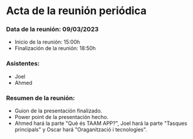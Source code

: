# Acta de la reunión periódica

### Data de la reunión: 09/03/2023 
- Inicio de la reunión: 15:00h 
- Finalización de la reunión: 18:50h 

### Asistentes:
- Joel
- Ahmed

### Resumen de la reunión:
- Guion de la presentación finalizado. 
- Power point de la presentación hecho. 
- Ahmed hará la parte "Què és TAAM APP?", Joel hará la parte "Tasques principals" y Oscar hará "Oraganització i tecnologies".
